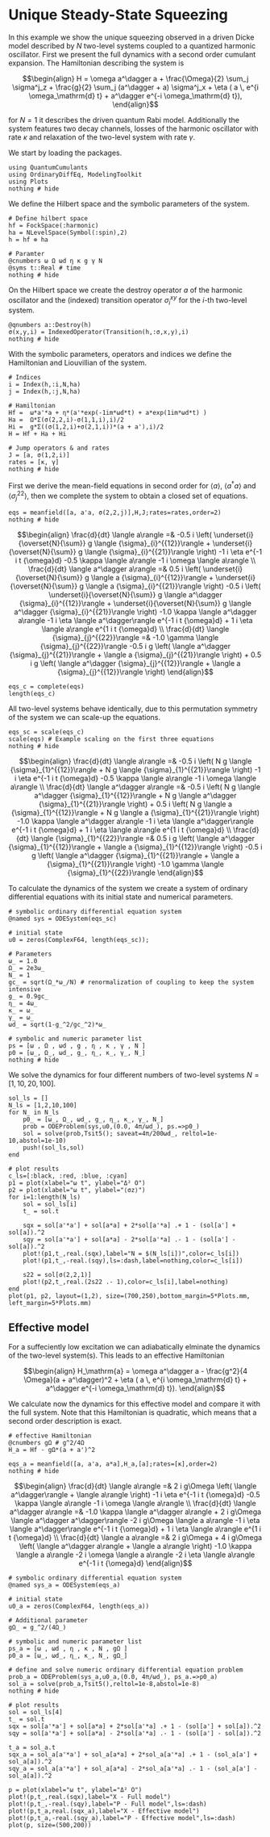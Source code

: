 # Unique Steady-State Squeezing

In this example we show the unique squeezing observed in a driven Dicke model described by $N$ two-level systems coupled to a quantized harmonic oscillator. First we present the full dynamics with a second order cumulant expansion. The Hamiltonian describing the system is

```math
\begin{align}
H = \omega a^\dagger a + \frac{\Omega}{2} \sum_j  \sigma^j_z + \frac{g}{2} \sum_j  (a^\dagger + a) \sigma^j_x + \eta ( a \, e^{i \omega_\mathrm{d} t} + a^\dagger e^{-i \omega_\mathrm{d} t}),
\end{align}
```

for $N = 1$ it describes the driven quantum Rabi model. Additionally the system features two decay channels, losses of the harmonic oscillator with rate $\kappa$ and relaxation of the two-level system with rate $\gamma$.

We start by loading the packages.


```@example unique_squeezing
using QuantumCumulants
using OrdinaryDiffEq, ModelingToolkit
using Plots
nothing # hide
```

We define the Hilbert space and the symbolic parameters of the system.


```@example unique_squeezing
# Define hilbert space
hf = FockSpace(:harmonic)
ha = NLevelSpace(Symbol(:spin),2)
h = hf ⊗ ha

# Paramter
@cnumbers ω Ω ωd η κ g γ N
@syms t::Real # time
nothing # hide
```

On the Hilbert space we create the destroy operator $a$ of the harmonic oscillator and the (indexed) transition operator $\sigma_i^{xy}$ for the $i$-th two-level system.


```@example unique_squeezing
@qnumbers a::Destroy(h)
σ(x,y,i) = IndexedOperator(Transition(h,:σ,x,y),i)
nothing # hide
```

With the symbolic parameters, operators and indices we define the Hamiltonian and Liouvillian of the system.


```@example unique_squeezing
# Indices
i = Index(h,:i,N,ha)
j = Index(h,:j,N,ha)

# Hamiltonian
Hf =  ω*a'*a + η*(a'*exp(-1im*ωd*t) + a*exp(1im*ωd*t) )
Ha =  Ω*Σ(σ(2,2,i)-σ(1,1,i),i)/2
Hi =  g*Σ((σ(1,2,i)+σ(2,1,i))*(a + a'),i)/2
H = Hf + Ha + Hi

# Jump operators & and rates
J = [a, σ(1,2,i)]
rates = [κ, γ]
nothing # hide
```

First we derive the mean-field equations in second order for $\langle a \rangle$, $\langle a^\dagger a \rangle$ and $\langle \sigma^{22}_j \rangle$, then we complete the system to obtain a closed set of equations.


```@example unique_squeezing
eqs = meanfield([a, a'a, σ(2,2,j)],H,J;rates=rates,order=2)
nothing # hide
```

```math
\begin{align}
\frac{d}{dt} \langle a\rangle  =& -0.5 i \left( \underset{i}{\overset{N}{\sum}} g  \langle {\sigma}_{i}^{{12}}\rangle  + \underset{i}{\overset{N}{\sum}} g  \langle {\sigma}_{i}^{{21}}\rangle  \right) -1 i \eta e^{-1 i t {\omega}d} -0.5 \kappa \langle a\rangle  -1 i \omega \langle a\rangle  \\
\frac{d}{dt} \langle a^\dagger  a\rangle  =& 0.5 i \left( \underset{i}{\overset{N}{\sum}} g  \langle a  {\sigma}_{i}^{{12}}\rangle  + \underset{i}{\overset{N}{\sum}} g  \langle a  {\sigma}_{i}^{{21}}\rangle  \right) -0.5 i \left( \underset{i}{\overset{N}{\sum}} g  \langle a^\dagger  {\sigma}_{i}^{{12}}\rangle  + \underset{i}{\overset{N}{\sum}} g  \langle a^\dagger  {\sigma}_{i}^{{21}}\rangle  \right) -1.0 \kappa \langle a^\dagger  a\rangle  -1 i \eta \langle a^\dagger\rangle  e^{-1 i t {\omega}d} + 1 i \eta \langle a\rangle  e^{1 i t {\omega}d} \\
\frac{d}{dt} \langle {\sigma}_{j}^{{22}}\rangle  =& -1.0 \gamma \langle {\sigma}_{j}^{{22}}\rangle  -0.5 i g \left( \langle a^\dagger  {\sigma}_{j}^{{21}}\rangle  + \langle a  {\sigma}_{j}^{{21}}\rangle  \right) + 0.5 i g \left( \langle a^\dagger  {\sigma}_{j}^{{12}}\rangle  + \langle a  {\sigma}_{j}^{{12}}\rangle  \right)
\end{align}
```


```@example unique_squeezing
eqs_c = complete(eqs)
length(eqs_c)
```

All two-level systems behave identically, due to this permutation symmetry of the system we can scale-up the equations.


```@example unique_squeezing
eqs_sc = scale(eqs_c)
scale(eqs) # Example scaling on the first three equations
nothing # hide
```

```math
\begin{align}
\frac{d}{dt} \langle a\rangle  =& -0.5 i \left( N g \langle {\sigma}_{1}^{{12}}\rangle  + N g \langle {\sigma}_{1}^{{21}}\rangle  \right) -1 i \eta e^{-1 i t {\omega}d} -0.5 \kappa \langle a\rangle  -1 i \omega \langle a\rangle  \\
\frac{d}{dt} \langle a^\dagger  a\rangle  =& -0.5 i \left( N g \langle a^\dagger  {\sigma}_{1}^{{12}}\rangle  + N g \langle a^\dagger  {\sigma}_{1}^{{21}}\rangle  \right) + 0.5 i \left( N g \langle a  {\sigma}_{1}^{{12}}\rangle  + N g \langle a  {\sigma}_{1}^{{21}}\rangle  \right) -1.0 \kappa \langle a^\dagger  a\rangle  -1 i \eta \langle a^\dagger\rangle  e^{-1 i t {\omega}d} + 1 i \eta \langle a\rangle  e^{1 i t {\omega}d} \\
\frac{d}{dt} \langle {\sigma}_{1}^{{22}}\rangle  =& 0.5 i g \left( \langle a^\dagger  {\sigma}_{1}^{{12}}\rangle  + \langle a  {\sigma}_{1}^{{12}}\rangle  \right) -0.5 i g \left( \langle a^\dagger  {\sigma}_{1}^{{21}}\rangle  + \langle a  {\sigma}_{1}^{{21}}\rangle  \right) -1.0 \gamma \langle {\sigma}_{1}^{{22}}\rangle
\end{align}
```

To calculate the dynamics of the system we create a system of ordinary differential equations with its initial state and numerical parameters.


```@example unique_squeezing
# symbolic ordinary differential equation system
@named sys = ODESystem(eqs_sc)

# initial state
u0 = zeros(ComplexF64, length(eqs_sc));

# Parameters
ω_ = 1.0
Ω_ = 2e3ω_
N_ = 1
gc_ = sqrt(Ω_*ω_/N) # renormalization of coupling to keep the system intensive
g_ = 0.9gc_
η_ = 4ω_
κ_ = ω_
γ_ = ω_
ωd_ = sqrt(1-g_^2/gc_^2)*ω_

# symbolic and numeric parameter list
ps = [ω , Ω , ωd , g , η , κ , γ , N ]
p0 = [ω_, Ω_, ωd_, g_, η_, κ_, γ_, N_]
nothing # hide
```

We solve the dynamics for four different numbers of two-level systems $N = [1, 10, 20, 100]$.


```@example unique_squeezing
sol_ls = []
N_ls = [1,2,10,100]
for N_ in N_ls
    p0_ = [ω_, Ω_, ωd_, g_, η_, κ_, γ_, N_]
    prob = ODEProblem(sys,u0,(0.0, 4π/ωd_), ps.=>p0_)
    sol = solve(prob,Tsit5(); saveat=4π/200ωd_, reltol=1e-10,abstol=1e-10)
    push!(sol_ls,sol)
end
```


```@example unique_squeezing
# plot results
c_ls=[:black, :red, :blue, :cyan]
p1 = plot(xlabel="ω t", ylabel="Δ² O")
p2 = plot(xlabel="ω t", ylabel="⟨σz⟩")
for i=1:length(N_ls)
    sol = sol_ls[i]
    t_ = sol.t

    sqx = sol[a'*a'] + sol[a*a] + 2*sol[a'*a] .+ 1 - (sol[a'] + sol[a]).^2
    sqy = sol[a'*a'] + sol[a*a] - 2*sol[a'*a] .- 1 - (sol[a'] - sol[a]).^2
    plot!(p1,t_,real.(sqx),label="N = $(N_ls[i])",color=c_ls[i])
    plot!(p1,t_,-real.(sqy),ls=:dash,label=nothing,color=c_ls[i])

    s22 = sol[σ(2,2,1)]
    plot!(p2,t_,real.(2s22 .- 1),color=c_ls[i],label=nothing)
end
plot(p1, p2, layout=(1,2), size=(700,250),bottom_margin=5*Plots.mm, left_margin=5*Plots.mm)
```

## Effective model

For a suffeciently low excitation we can adiabatically elminate the dynamics of the two-level system(s). This leads to an effective Hamiltonian

```math
\begin{align}
H_\mathrm{a} = \omega a^\dagger a - \frac{g^2}{4 \Omega}(a + a^\dagger)^2 + \eta ( a \, e^{i \omega_\mathrm{d} t} + a^\dagger e^{-i \omega_\mathrm{d} t}).
\end{align}
```

We calculate now the dynamics for this effective model and compare it with the full system. Note that this Hamiltonian is quadratic, which means that a second order description is exact.


```@example unique_squeezing
# effective Hamiltonian
@cnumbers gΩ # g^2/4Ω
H_a = Hf - gΩ*(a + a')^2

eqs_a = meanfield([a, a'a, a*a],H_a,[a];rates=[κ],order=2)
nothing # hide
```

```math
\begin{align}
\frac{d}{dt} \langle a\rangle  =& 2 i g\Omega \left( \langle a^\dagger\rangle  + \langle a\rangle  \right) -1 i \eta e^{-1 i t {\omega}d} -0.5 \kappa \langle a\rangle  -1 i \omega \langle a\rangle  \\
\frac{d}{dt} \langle a^\dagger  a\rangle  =& -1.0 \kappa \langle a^\dagger  a\rangle  + 2 i g\Omega \langle a^\dagger  a^\dagger\rangle  -2 i g\Omega \langle a  a\rangle  -1 i \eta \langle a^\dagger\rangle  e^{-1 i t {\omega}d} + 1 i \eta \langle a\rangle  e^{1 i t {\omega}d} \\
\frac{d}{dt} \langle a  a\rangle  =& 2 i g\Omega + 4 i g\Omega \left( \langle a^\dagger  a\rangle  + \langle a  a\rangle  \right) -1.0 \kappa \langle a  a\rangle  -2 i \omega \langle a  a\rangle  -2 i \eta \langle a\rangle  e^{-1 i t {\omega}d}
\end{align}
```


```@example unique_squeezing
# symbolic ordinary differential equation system
@named sys_a = ODESystem(eqs_a)

# initial state
u0_a = zeros(ComplexF64, length(eqs_a))

# Additional parameter
gΩ_ = g_^2/(4Ω_)

# symbolic and numeric parameter list
ps_a = [ω , ωd , η , κ , N , gΩ ]
p0_a = [ω_, ωd_, η_, κ_, N_, gΩ_]

# define and solve numeric ordinary differential equation problem
prob_a = ODEProblem(sys_a,u0_a,(0.0, 4π/ωd_), ps_a.=>p0_a)
sol_a = solve(prob_a,Tsit5(),reltol=1e-8,abstol=1e-8)
nothing # hide
```


```@example unique_squeezing
# plot results
sol = sol_ls[4]
t_ = sol.t
sqx = sol[a'*a'] + sol[a*a] + 2*sol[a'*a] .+ 1 - (sol[a'] + sol[a]).^2
sqy = sol[a'*a'] + sol[a*a] - 2*sol[a'*a] .- 1 - (sol[a'] - sol[a]).^2

t_a = sol_a.t
sqx_a = sol_a[a'*a'] + sol_a[a*a] + 2*sol_a[a'*a] .+ 1 - (sol_a[a'] + sol_a[a]).^2
sqy_a = sol_a[a'*a'] + sol_a[a*a] - 2*sol_a[a'*a] .- 1 - (sol_a[a'] - sol_a[a]).^2

p = plot(xlabel="ω t", ylabel="Δ² O")
plot!(p,t_,real.(sqx),label="X - Full model")
plot!(p,t_,-real.(sqy),label="P - Full model",ls=:dash)
plot!(p,t_a,real.(sqx_a),label="X - Effective model")
plot!(p,t_a,-real.(sqy_a),label="P - Effective model",ls=:dash)
plot(p, size=(500,200))
```
